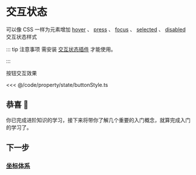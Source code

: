 <script setup>
import Case from '/component/Case.vue'
</script>

# 交互状态

可以像 CSS 一样为元素增加 [hover](/reference/property/state/hover) 、 [press](/reference/property/state/press) 、 [focus](/reference/property/state/focus) 、 [selected](/reference/property/state/selected) 、 [disabled](/reference/property/state/disabled) 交互状态样式

::: tip 注意事项
需安装 [交互状态插件](/plugin/in/state/) 才能使用。

:::

<case name="PressStyle" index=1 editor="false" ></case>

按钮交互效果

<<< @/code/property/state/buttonStyle.ts

## 恭喜 🎉

你已完成进阶知识的学习，接下来将带你了解几个重要的入门概念，就算完成入门的学习了。

## 下一步

### [坐标体系](/guide/basic/coordinate)
